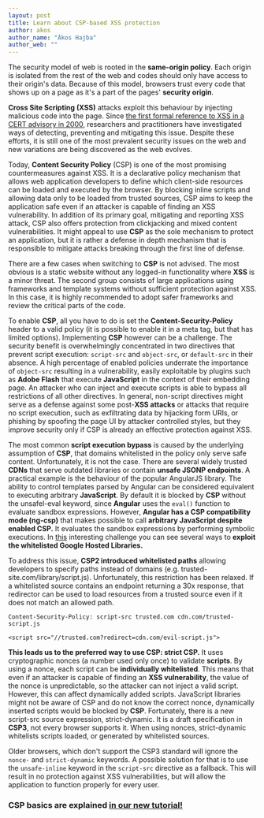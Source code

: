 ```yaml
---
layout: post
title: Learn about CSP-based XSS protection
author: akos
author_name: "Ákos Hajba"
author_web: ""
---
```


The security model of web is rooted in the **same-origin policy**. Each origin is isolated from the rest of the web and codes should only have access to their origin's data. Because of this model, browsers trust every code that shows up on a page as it's a part of the pages' **security origin**.

<!--excerpt-->

**Cross Site Scripting (XSS)** attacks exploit this behaviour by injecting malicious code into the page. Since [the first formal reference to XSS in a CERT advisory in 2000](https://www-uxsup.csx.cam.ac.uk/pub/webmirrors/www.cert.org/advisories/CA-2000-02.html), researchers and practitioners have investigated ways of detecting, preventing and mitigating this issue. Despite these efforts, it is still one of the most prevalent security issues on the web and new variations are being discovered as the web evolves.

Today, **Content Security Policy** (CSP) is one of the most promising countermeasures against XSS. It is a declarative policy mechanism that allows web application developers to define which client-side resources can be loaded and executed by the browser. By blocking inline scripts and allowing data only to be loaded from trusted sources, CSP aims to keep the application safe even if an attacker is capable of finding an XSS vulnerability. In addition of its primary goal, mitigating and reporting XSS attack, CSP also offers protection from clickjacking and mixed content vulnerabilities. It might appeal to use **CSP** as the sole mechanism to protect an application, but it is rather a defense in depth mechanism that is responsible to mitigate attacks breaking through the first line of defense.

There are a few cases when switching to **CSP** is not advised. The most obvious is a static website without any logged-in functionality where **XSS** is a minor threat. The second group consists of large applications using frameworks and template systems without sufficient protection against XSS. In this case, it is highly recommended to adopt safer frameworks and review the critical parts of the code.

To enable **CSP**, all you have to do is set the **Content-Security-Policy** header to a valid policy (it is possible to enable it in a meta tag, but that has limited options). Implementing **CSP** however can be a challenge. The security benefit is overwhelmingly concentrated in two directives that prevent script execution: `script-src` and `object-src`, or `default-src` in their absence. A high percentage of enabled policies underrate the importance of `object-src` resulting in a vulnerability, easily exploitable by plugins such as **Adobe Flash** that execute **JavaScript** in the context of their embedding page. An attacker who can inject and execute scripts is able to bypass all restrictions of all other directives. In general, non-script directives might serve as a defense against some post-**XSS attacks** or attacks that require no script execution, such as exfiltrating data by hijacking form URIs, or phishing by spoofing the page UI by attacker controlled styles, but they improve security only if CSP is already an effective protection against XSS.

The most common **script execution bypass** is caused by the underlying assumption of **CSP**, that domains whitelisted in the policy only serve safe content. Unfortunately, it is not the case. There are several widely trusted **CDNs** that serve outdated libraries or contain **unsafe JSONP endpoints**. A practical example is the behaviour of the popular AngularJS library. The ability to control templates parsed by Angular can be considered equivalent to executing arbitrary **JavaScript**. By default it is blocked by **CSP** without the unsafel-eval keyword, since **Angular** uses the `eval()` function to evaluate sandbox expressions. However, **Angular has a CSP compatibility mode (ng-csp)** that makes possible to call **arbitrary JavaScript despite enabled CSP.** It evaluates the sandbox expressions by performing symbolic executions. In [this](https://github.com/cure53/XSSChallengeWiki/wiki/H5SC-Minichallenge-3:-%22Sh*t,-it's-CSP!%22) interesting challenge you can see several ways to **exploit the whitelisted Google Hosted Libraries.**

To address this issue, **CSP2 introduced whitelisted paths** allowing developers to specify paths instead of domains (e.g. trusted-site.com/library/script.js). Unfortunately, this restriction has been relaxed. If a whitelisted source contains an endpoint returning a 30x response, that redirector can be used to load resources from a trusted source even if it does not match an allowed path.

```
Content-Security-Policy: script-src trusted.com cdn.com/trusted-script.js

<script src="//trusted.com?redirect=cdn.com/evil-script.js">
```

**This leads us to the preferred way to use CSP: strict CSP.** It uses cryptographic nonces (a number used only once) to validate **scripts**. By using a nonce, each script can be **individually whitelisted**. This means that even if an attacker is capable of finding an **XSS vulnerability**, the value of the nonce is unpredictable, so the attacker can not inject a valid script. However, this can affect dynamically added scripts. JavaScript libraries might not be aware of CSP and do not know the correct nonce, dynamically inserted scripts would be blocked by **CSP**. Fortunately, there is a new script-src source expression, strict-dynamic. It is a draft specification in **CSP3**, not every browser supports it. When using nonces, strict-dynamic whitelists scripts loaded, or generated by whitelisted sources.

Older browsers, which don't support the CSP3 standard will ignore the `nonce-` and `strict-dynamic` keywords. A possible solution for that is to use the `unsafe-inline` keyword in the `script-src` directive as a fallback. This will result in no protection against XSS vulnerabilities, but will allow the application to function properly for every user.

###  CSP basics are explained [in our new tutorial!](https://platform.avatao.com/paths/acb12c27-2027-4218-95ae-c6690e0a96b6/challenges/c36b6d4d-db4a-472c-a5ae-f1f0f90f9ee8)

